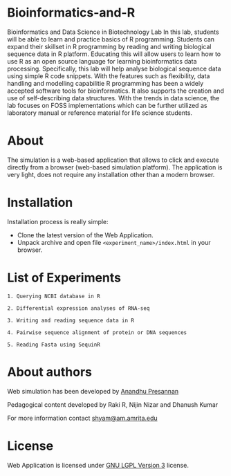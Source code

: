 # Bioinformatics-and-R
 Bioinformatics and Data Science in Biotechnology Lab In this lab, students will be able to learn and practice basics of R programming. Students can expand their skillset in R programming by reading and writing biological sequence data in R platform. Educating this will allow users to learn how to use R as an open source language for learning bioinformatics data processing. Specifically, this lab will help analyse biological sequence data using simple R code snippets. With the features such as flexibility, data handling and modelling capabilitie R programming has been a widely accepted software tools for bioinformatics. It also supports the creation and use of self-describing data structures. With the trends in data science, the lab focuses on FOSS implementations which can be further utilized as laboratory manual or reference material for life science students.


# About

The simulation is a web-based application that allows to click and execute directly from a browser (web-based simulation platform).
The application is very light, does not require any installation other than a modern browser.
# Installation
Installation process is really simple:

  - Clone the latest version of the Web Application.
  - Unpack archive and open file `<experiment_name>/index.html` in your browser.

# List of Experiments

    1. Querying NCBI database in R

    2. Differential expression analyses of RNA-seq

    3. Writing and reading sequence data in R

    4. Pairwise sequence alignment of protein or DNA sequences

    5. Reading Fasta using SequinR

# About authors

Web simulation has been developed by [Anandhu Presannan](https://github.com/anandhupresannan)

Pedagogical content developed by Raki R, Nijin Nizar and Dhanush Kumar

For more information contact shyam@am.amrita.edu
# License

Web Application is licensed under [GNU LGPL Version 3](https://gist.github.com/amritamindbrain/8e8d1c3e0438bee6cacb2886e38b79a6) license.
